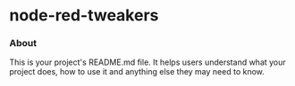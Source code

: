 node-red-tweakers
=================

### About

This is your project's README.md file. It helps users understand what your
project does, how to use it and anything else they may need to know.